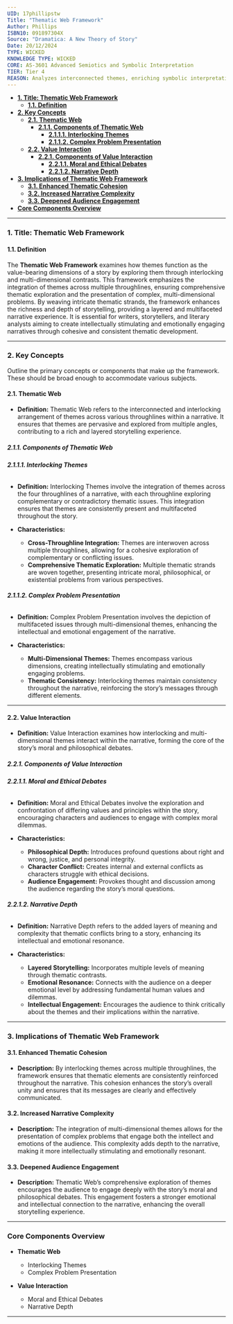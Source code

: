 ```yaml
---
UID: 17phillipstw
Title: "Thematic Web Framework"
Author: Phillips
ISBN10: 091897304X
Source: "Dramatica: A New Theory of Story"
Date: 20/12/2024
TYPE: WICKED
KNOWLEDGE TYPE: WICKED
CORE: AS-3601 Advanced Semiotics and Symbolic Interpretation
TIER: Tier 4
REASON: Analyzes interconnected themes, enriching symbolic interpretation.
---
```


- [**1. Title: Thematic Web Framework**](#1-title-thematic-web-framework)
  - [**1.1. Definition**](#11-definition)
- [**2. Key Concepts**](#2-key-concepts)
  - [**2.1. Thematic Web**](#21-thematic-web)
    - [**2.1.1. Components of Thematic Web**](#211-components-of-thematic-web)
      - [**2.1.1.1. Interlocking Themes**](#2111-interlocking-themes)
      - [**2.1.1.2. Complex Problem Presentation**](#2112-complex-problem-presentation)
  - [**2.2. Value Interaction**](#22-value-interaction)
    - [**2.2.1. Components of Value Interaction**](#221-components-of-value-interaction)
      - [**2.2.1.1. Moral and Ethical Debates**](#2211-moral-and-ethical-debates)
      - [**2.2.1.2. Narrative Depth**](#2212-narrative-depth)
- [**3. Implications of Thematic Web Framework**](#3-implications-of-thematic-web-framework)
  - [**3.1. Enhanced Thematic Cohesion**](#31-enhanced-thematic-cohesion)
  - [**3.2. Increased Narrative Complexity**](#32-increased-narrative-complexity)
  - [**3.3. Deepened Audience Engagement**](#33-deepened-audience-engagement)
- [**Core Components Overview**](#core-components-overview)

---

### **1. Title: Thematic Web Framework**

#### **1.1. Definition**

The **Thematic Web Framework** examines how themes function as the value-bearing dimensions of a story by exploring them through interlocking and multi-dimensional contrasts. This framework emphasizes the integration of themes across multiple throughlines, ensuring comprehensive thematic exploration and the presentation of complex, multi-dimensional problems. By weaving intricate thematic strands, the framework enhances the richness and depth of storytelling, providing a layered and multifaceted narrative experience. It is essential for writers, storytellers, and literary analysts aiming to create intellectually stimulating and emotionally engaging narratives through cohesive and consistent thematic development.

---

### **2. Key Concepts**

Outline the primary concepts or components that make up the framework. These should be broad enough to accommodate various subjects.

#### **2.1. Thematic Web**

- **Definition:**
  Thematic Web refers to the interconnected and interlocking arrangement of themes across various throughlines within a narrative. It ensures that themes are pervasive and explored from multiple angles, contributing to a rich and layered storytelling experience.

##### **2.1.1. Components of Thematic Web**

###### **2.1.1.1. Interlocking Themes**

- **Definition:**
  Interlocking Themes involve the integration of themes across the four throughlines of a narrative, with each throughline exploring complementary or contradictory thematic issues. This integration ensures that themes are consistently present and multifaceted throughout the story.

- **Characteristics:**
  - **Cross-Throughline Integration:** Themes are interwoven across multiple throughlines, allowing for a cohesive exploration of complementary or conflicting issues.
  - **Comprehensive Thematic Exploration:** Multiple thematic strands are woven together, presenting intricate moral, philosophical, or existential problems from various perspectives.

###### **2.1.1.2. Complex Problem Presentation**

- **Definition:**
  Complex Problem Presentation involves the depiction of multifaceted issues through multi-dimensional themes, enhancing the intellectual and emotional engagement of the narrative.

- **Characteristics:**
  - **Multi-Dimensional Themes:** Themes encompass various dimensions, creating intellectually stimulating and emotionally engaging problems.
  - **Thematic Consistency:** Interlocking themes maintain consistency throughout the narrative, reinforcing the story’s messages through different elements.

---

#### **2.2. Value Interaction**

- **Definition:**
  Value Interaction examines how interlocking and multi-dimensional themes interact within the narrative, forming the core of the story’s moral and philosophical debates.

##### **2.2.1. Components of Value Interaction**

###### **2.2.1.1. Moral and Ethical Debates**

- **Definition:**
  Moral and Ethical Debates involve the exploration and confrontation of differing values and principles within the story, encouraging characters and audiences to engage with complex moral dilemmas.

- **Characteristics:**
  - **Philosophical Depth:** Introduces profound questions about right and wrong, justice, and personal integrity.
  - **Character Conflict:** Creates internal and external conflicts as characters struggle with ethical decisions.
  - **Audience Engagement:** Provokes thought and discussion among the audience regarding the story’s moral questions.

###### **2.2.1.2. Narrative Depth**

- **Definition:**
  Narrative Depth refers to the added layers of meaning and complexity that thematic conflicts bring to a story, enhancing its intellectual and emotional resonance.

- **Characteristics:**
  - **Layered Storytelling:** Incorporates multiple levels of meaning through thematic contrasts.
  - **Emotional Resonance:** Connects with the audience on a deeper emotional level by addressing fundamental human values and dilemmas.
  - **Intellectual Engagement:** Encourages the audience to think critically about the themes and their implications within the narrative.

---

### **3. Implications of Thematic Web Framework**

#### **3.1. Enhanced Thematic Cohesion**

- **Description:**
  By interlocking themes across multiple throughlines, the framework ensures that thematic elements are consistently reinforced throughout the narrative. This cohesion enhances the story’s overall unity and ensures that its messages are clearly and effectively communicated.

#### **3.2. Increased Narrative Complexity**

- **Description:**
  The integration of multi-dimensional themes allows for the presentation of complex problems that engage both the intellect and emotions of the audience. This complexity adds depth to the narrative, making it more intellectually stimulating and emotionally resonant.

#### **3.3. Deepened Audience Engagement**

- **Description:**
  Thematic Web’s comprehensive exploration of themes encourages the audience to engage deeply with the story’s moral and philosophical debates. This engagement fosters a stronger emotional and intellectual connection to the narrative, enhancing the overall storytelling experience.

---

### **Core Components Overview**

- **Thematic Web**

  - Interlocking Themes
  - Complex Problem Presentation

- **Value Interaction**
  - Moral and Ethical Debates
  - Narrative Depth

---
